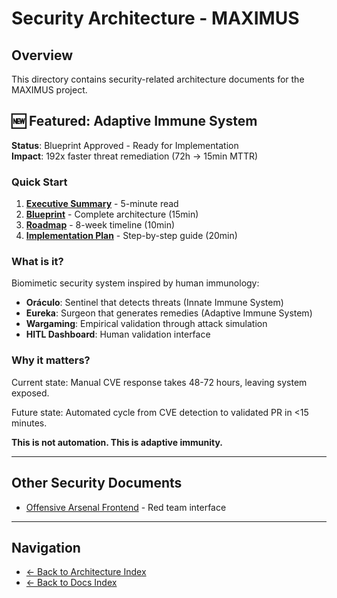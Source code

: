 # Security Architecture - MAXIMUS

## Overview

This directory contains security-related architecture documents for the MAXIMUS project.

## 🆕 Featured: Adaptive Immune System

**Status**: Blueprint Approved - Ready for Implementation  
**Impact**: 192x faster threat remediation (72h → 15min MTTR)

### Quick Start
1. **[Executive Summary](../../guides/immune-system-executive-summary.md)** - 5-minute read
2. **[Blueprint](./adaptive-immune-system-blueprint.md)** - Complete architecture (15min)
3. **[Roadmap](../../guides/adaptive-immune-system-roadmap.md)** - 8-week timeline (10min)
4. **[Implementation Plan](../../guides/immune-system-implementation-plan.md)** - Step-by-step guide (20min)

### What is it?

Biomimetic security system inspired by human immunology:
- **Oráculo**: Sentinel that detects threats (Innate Immune System)
- **Eureka**: Surgeon that generates remedies (Adaptive Immune System)
- **Wargaming**: Empirical validation through attack simulation
- **HITL Dashboard**: Human validation interface

### Why it matters?

Current state: Manual CVE response takes 48-72 hours, leaving system exposed.

Future state: Automated cycle from CVE detection to validated PR in <15 minutes.

**This is not automation. This is adaptive immunity.**

---

## Other Security Documents

- [Offensive Arsenal Frontend](./offensive-arsenal-frontend.md) - Red team interface

---

## Navigation

- [← Back to Architecture Index](../README.md)
- [← Back to Docs Index](../../INDEX.md)
